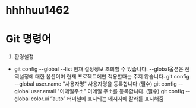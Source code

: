 # hhhhuu1462
# Git 명령어
1. 환경설정
* git config --global --list 
현재 설정정보 조회할 수 있습니다. --global옵션은 전역설정에 대한 옵션이며 현재 프로젝트에만 적용할때는 주지 않습니다.
git config --global user.name "사용자명" 
사용자명을 등록합니다 (필수)
git config --global user.email "이메일주소" 
이메일 주소를 등록합니다. (필수)
git config --global color.ui “auto”
터미널에 표시되는 메시지에 칼라를 표시해줌
